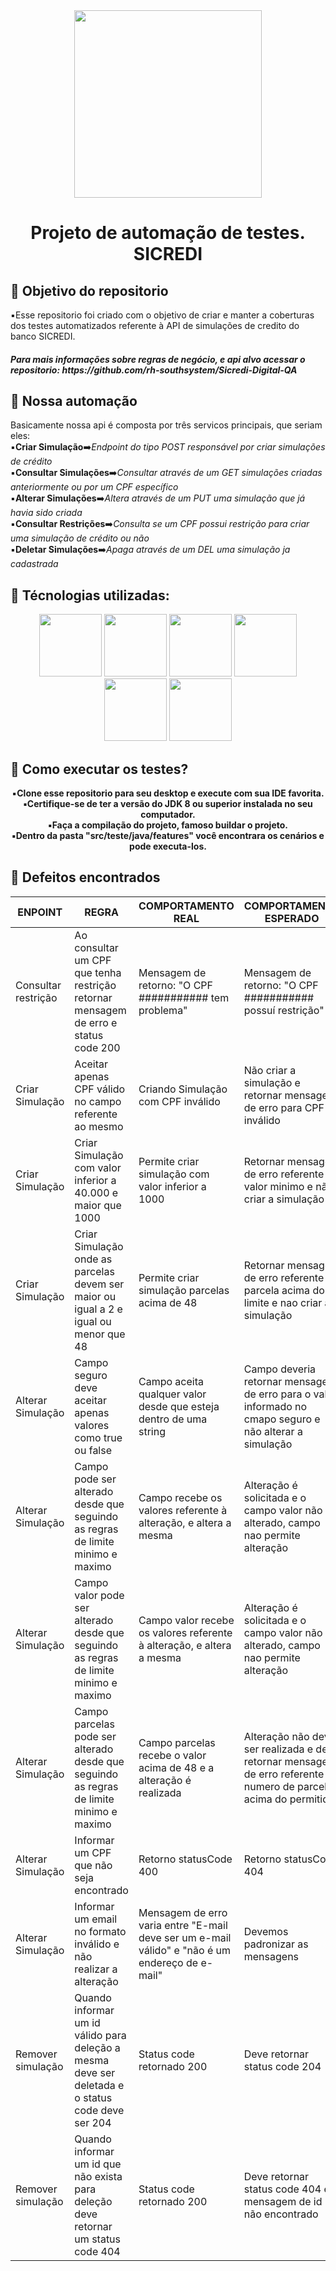 <div align="center">
  <img src="https://tinypic.host/images/2023/02/26/Sicredi.png" width="300px" />
</div>

<h1 align="center">Projeto de automação de testes. SICREDI </h1>

<div class="objetivo">
  <h2> 📌 Objetivo do repositorio</h2>
<p>
  ▪️Esse repositorio foi criado com o objetivo de criar e manter a coberturas dos
  testes automatizados referente à API de simulações de credito do banco SICREDI.
  <h5>Para mais informações sobre regras de negócio, e api alvo acessar o repositorio: https://github.com/rh-southsystem/Sicredi-Digital-QA </h5>
</p>
</div>

<div class="API">
  <h2> 📌 Nossa automação</h2>
<p>
  Basicamente nossa api é composta por três servicos principais, que seriam eles:<br>
  ▪️<b>Criar Simulação</b>➡️<i>Endpoint do tipo POST responsável por criar simulações de crédito</i><br>
  ▪️<b>Consultar Simulações</b>➡️<i>Consultar através de um GET simulações criadas anteriormente ou por um CPF específico</i><br>
  ▪️<b>Alterar Simulações</b>➡️<i>Altera através de um PUT uma simulação que já havia sido criada</i><br>
  ▪️<b>Consultar Restrições</b>➡️<i>Consulta se um CPF possui restrição para criar uma simulação de crédito ou não</i><br>
  ▪️<b>Deletar Simulações</b>➡️<i>Apaga através de um DEL uma simulação ja cadastrada</i><br>
</p>
</div>

<div class="TECNOLOGIAS">
  <h2> 📌 Técnologias utilizadas:</h2>
  <div align="center">
    <img src="https://cdn.jsdelivr.net/gh/devicons/devicon/icons/java/java-original-wordmark.svg"  width="100px" alt=""> 
    <img src="https://tinypic.host/images/2023/02/26/19369327.png" width="100px" alt="">
    <img src="https://user-images.githubusercontent.com/62122651/168498190-74c8e300-6aa6-4f29-bf18-d039a1125252.png" width="100px" />
    <img src="https://tinypic.host/images/2023/02/26/Apache_Maven_logo.svg.png" width="100px alt="">
    <img src="https://cdn.jsdelivr.net/gh/devicons/devicon/icons/gitlab/gitlab-original-wordmark.svg" width="100px" alt="" />
    <img src="https://cdn.jsdelivr.net/gh/devicons/devicon/icons/github/github-original-wordmark.svg" width="100px" alt="" />                                                                     
  </div>
                                                                                                                          
  <div class="testando">
  <h2> 📌 Como executar os testes?</h2>
  <div align="center">
    ▪️<b>Clone esse repositorio para seu desktop e execute com sua IDE favorita.</i><br>
    ▪️<b>Certifique-se de ter a versão do JDK 8 ou superior instalada no seu computador.</i><br> 
    ▪️<b>Faça a compilação do projeto, famoso buildar o projeto.</i><br>
    ▪️<b>Dentro da pasta "src/teste/java/features" você encontrara os cenários e pode executa-los.</i><br>                                      
  </div>                                                                                                                        
                                                                                                                          
  <div class="relatório atual">
  <h2> 📌 Defeitos encontrados</h2>
  </div>
  <table>
  <thead>
    <tr>
      <th>ENPOINT</th>
      <th>REGRA </th>
      <th>COMPORTAMENTO REAL</th>
      <th>COMPORTAMENTO ESPERADO</th>
    </tr>
  </thead>
  <tbody>
    <tr>
      <td>Consultar restrição</td>
      <td>Ao consultar um CPF que tenha restrição retornar mensagem de erro e status code 200</td>
      <td>Mensagem de retorno: "O CPF ########### tem problema"</td>
      <td>Mensagem de retorno: "O CPF ########### possuí restrição"</td
    </tr>
    <tr>
      <td>Criar Simulação</td>
      <td>Aceitar apenas CPF válido no campo referente ao mesmo</td>
      <td>Criando Simulação com CPF inválido</td>
      <td>Não criar a simulação e retornar mensagem de erro para CPF inválido</td                        
    </tr>
    <tr>
      <td>Criar Simulação</td>
      <td>Criar Simulação com valor inferior a 40.000 e maior que 1000</td>
      <td>Permite criar simulação com valor inferior a 1000</td>
      <td>Retornar mensagem de erro referente a valor minimo e não criar a simulação</td                        
    </tr>
    <tr>
      <td>Criar Simulação</td>
      <td>Criar Simulação onde as parcelas devem ser maior ou igual a 2 e igual ou menor que 48</td>
      <td>Permite criar simulação parcelas acima de 48</td>
      <td>Retornar mensagem de erro referente a parcela acima do limite e nao criar a simulação</td                        
    </tr>
    <tr>
      <td>Alterar Simulação</td>
      <td>Campo seguro deve aceitar apenas valores como true ou false</td>
      <td>Campo aceita qualquer valor desde que esteja dentro de uma string</td>
      <td>Campo deveria retornar mensagem de erro para o valor informado no cmapo seguro e não alterar a simulação</td                        
    </tr>
    <tr>
      <td>Alterar Simulação</td>
      <td>Campo pode ser alterado desde que seguindo as regras de limite minimo e maximo</td>
      <td>Campo recebe os valores referente à alteração, e altera a mesma</td>
      <td>Alteração é solicitada e o campo valor não é alterado, campo nao permite alteração</td                        
    </tr>
    <tr>
      <td>Alterar Simulação</td>
      <td>Campo valor pode ser alterado desde que seguindo as regras de limite minimo e maximo</td>
      <td>Campo valor recebe os valores referente à alteração, e altera a mesma</td>
      <td>Alteração é solicitada e o campo valor não é alterado, campo nao permite alteração</td                        
    </tr>
    <tr>
      <td>Alterar Simulação</td>
      <td>Campo parcelas pode ser alterado desde que seguindo as regras de limite minimo e maximo</td>
      <td>Campo parcelas recebe o valor acima de 48 e a alteração é realizada</td>
      <td>Alteração não deve ser realizada e deve retornar mensagem de erro referente ao numero de parcelas acima do permitido</td                        
    </tr>
    <tr>
      <td>Alterar Simulação</td>
      <td>Informar um CPF que não seja encontrado </td>
      <td>Retorno statusCode 400</td>
      <td>Retorno statusCode 404</td                        
    </tr>
    <tr>
      <td>Alterar Simulação</td>
      <td>Informar um email no formato inválido e não realizar a alteração</td>
      <td>Mensagem de erro varia entre "E-mail deve ser um e-mail válido" e "não é um endereço de e-mail"</td>
      <td>Devemos padronizar as mensagens</td                        
    </tr>
    <tr>
      <td>Remover simulação</td>
      <td>Quando informar um id válido para deleção a mesma deve ser deletada e o status code deve ser 204</td>
      <td>Status code retornado 200</td>
      <td>Deve retornar status code 204</td                        
    </tr>
    <tr>
      <td>Remover simulação</td>
      <td>Quando informar um id que não exista para deleção deve retornar um status code 404</td>
      <td>Status code retornado 200</td>
      <td>Deve retornar status code 404 e mensagem de id não encontrado</td                        
    </tr>                                                                                                      
  </tbody>
</table>

</div>
